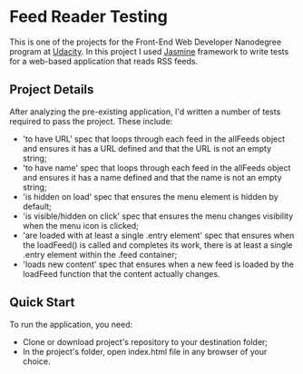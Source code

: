 # Feed Reader Testing
This is one of the projects for the Front-End Web Developer Nanodegree program at [Udacity](https://www.udacity.com/course/front-end-web-developer-nanodegree--nd001).
In this project I used [Jasmine](http://jasmine.github.io/) framework to write tests for a web-based application that reads RSS feeds.

## Project Details
After analyzing the pre-existing application, I'd written a number of tests required to pass the project. These include:
* 'to have URL' spec that loops through each feed in the allFeeds object and ensures it has a URL defined and that the URL is not an empty string;
* 'to have name' spec that loops through each feed in the allFeeds object and ensures it has a name defined and that the name is not an empty string;
* 'is hidden on load' spec that ensures the menu element is hidden by default;
* 'is visible/hidden on click' spec that ensures the menu changes visibility when the menu icon is clicked;
* 'are loaded with at least a single .entry element' spec that ensures when the loadFeed() is called and completes its work, there is at least a single .entry element within the .feed container;
* 'loads new content' spec that ensures when a new feed is loaded by the loadFeed function that the content actually changes.

## Quick Start
To run the application, you need:
* Clone or download project's repository to your destination folder;
* In the project's folder, open index.html file in any browser of your choice.
